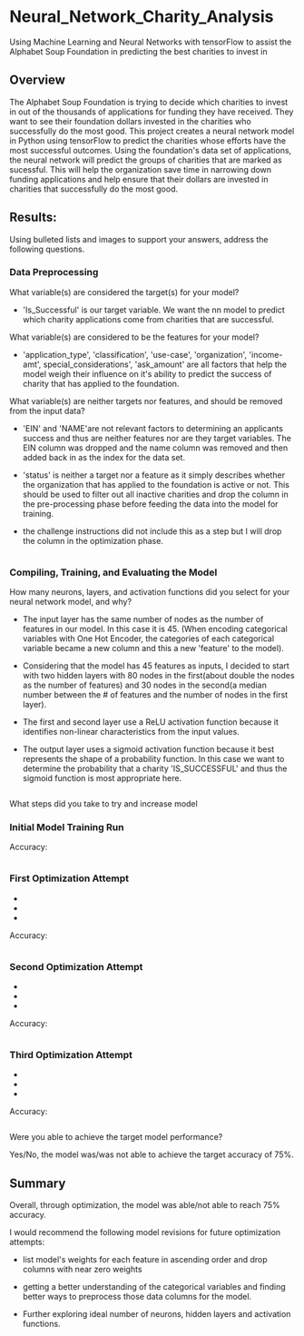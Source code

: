 # Neural_Network_Charity_Analysis

Using Machine Learning and Neural Networks  with tensorFlow to assist the Alphabet Soup Foundation in predicting the best charities to invest in

## Overview 

The Alphabet Soup Foundation is trying to decide which charities to invest in out of the thousands of applications for funding they have received.  They want to see their foundation dollars invested in the charities who successfully do the most good.
This project creates a neural network model in Python using tensorFlow to predict the charities whose efforts have the most successful outcomes. Using the foundation's data set of applications, the neural network will predict the groups of charities that are marked as sucessful. This will help the organization save time in narrowing down funding applications and help ensure that their dollars are invested in charities that successfully do the most good.


## Results: 

Using bulleted lists and images to support your answers, address the following questions.
### Data Preprocessing

What variable(s) are considered the target(s) for your model?

- 'Is_Successful' is our target variable. We want the nn model to predict which charity applications come from charities that are successful.


What variable(s) are considered to be the features for your model?

- 'application_type', 'classification', 'use-case', 'organization', 'income-amt', special_considerations', 'ask_amount' are all factors that help the model weigh their influence on it's ability to predict the success of charity that has applied to the foundation.


What variable(s) are neither targets nor features, and should be removed from the input data?

- 'EIN' and 'NAME'are not relevant factors to determining an applicants success and thus are neither features nor are they target variables. The EIN column was dropped and the name column was removed and then added back in as the index for the data set.

- 'status' is neither a target nor a feature as it simply describes whether the organization that has applied to the foundation is active or not. This should be used to filter out all inactive charities and drop the column in the pre-processing phase before feeding the data into the model for training.

- the challenge instructions did not include this as a step but I will drop the column in the optimization phase.

![]()


### Compiling, Training, and Evaluating the Model

How many neurons, layers, and activation functions did you select for your neural network model, and why?

- The input layer has the same number of nodes as the number of features in our model. In this case it is 45. (When encoding categorical variables with One Hot Encoder, the categories of each categorical variable became a new column and this a new 'feature' to the model).

- Considering that the model has 45 features as inputs, I decided to start with two hidden layers with 80 nodes in the first(about double the nodes as the number of features) and 30 nodes in the second(a median number between the # of features and the number of nodes in the first layer).

- The first and second layer use a ReLU activation function because it identifies non-linear characteristics from the input values.

- The output layer uses a sigmoid activation function because it best represents the shape of a probability function. In this case we want to determine the probability that a charity 'IS_SUCCESSFUL' and thus the sigmoid function is most appropriate here.

![]()


What steps did you take to try and increase model 

### Initial Model Training Run

Accuracy: 

![]()


### First Optimization Attempt

-

-

-

Accuracy:

![]()

### Second Optimization Attempt

-

-

-

Accuracy: 

![]()


### Third Optimization Attempt

-

-

-

Accuracy: 

![]()

Were you able to achieve the target model performance?

Yes/No, the model was/was not able to achieve the target accuracy of 75%.


## Summary 

Overall, through optimization, the model was able/not able to reach 75% accuracy.

I would recommend the following model revisions for future optimization attempts:

- list model's weights for each feature in ascending order and drop columns with near zero weights

- getting a better understanding of the categorical variables and finding better ways to preprocess those data columns for the model.

- Further exploring ideal number of neurons, hidden layers and activation functions. 
